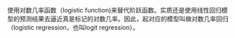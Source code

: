 使用对数几率函数（logistic function\)来替代阶跃函数。实质还是使用线性回归模型的预测结果去逼近真是标记的对数几率。因此，起对应的模型叫做对数几率回归（logistic regression，也叫logit regression）。

